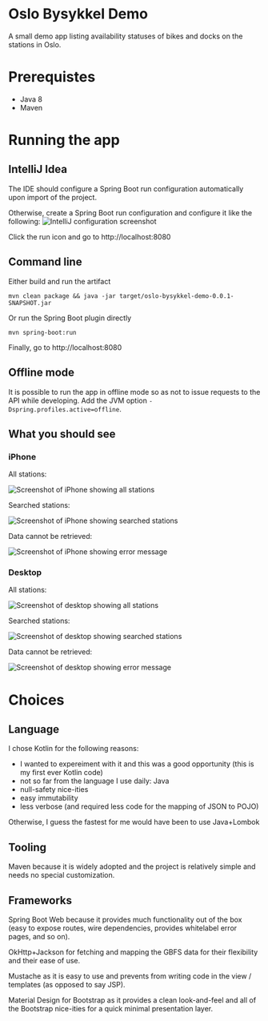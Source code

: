 # Oslo Bysykkel Demo

A small demo app listing availability statuses of bikes and docks on the stations in Oslo.

# Prerequistes

- Java 8
- Maven

# Running the app

## IntelliJ Idea

The IDE should configure a Spring Boot run configuration automatically upon import of the project.

Otherwise, create a Spring Boot run configuration and configure it like the following:
![IntelliJ configuration screenshot](./docs/ij-conf.png)

Click the run icon and go to http://localhost:8080

## Command line

Either build and run the artifact
```
mvn clean package && java -jar target/oslo-bysykkel-demo-0.0.1-SNAPSHOT.jar
```
Or run the Spring Boot plugin directly
```
mvn spring-boot:run
```

Finally, go to http://localhost:8080

## Offline mode

It is possible to run the app in offline mode so as not to issue requests to the API while developing.
Add the JVM option `-Dspring.profiles.active=offline`.

## What you should see

### iPhone

All stations:

![Screenshot of iPhone showing all stations](./docs/iphone-all.png)

Searched stations:

![Screenshot of iPhone showing searched stations](./docs/iphone-search.png)

Data cannot be retrieved:

![Screenshot of iPhone showing error message](./docs/iphone-error.png)

### Desktop

All stations:

![Screenshot of desktop showing all stations](./docs/desktop-all.png)

Searched stations:

![Screenshot of desktop showing searched stations](./docs/desktop-search.png)

Data cannot be retrieved:

![Screenshot of desktop showing error message](./docs/desktop-error.png)

# Choices

## Language

I chose Kotlin for the following reasons:
- I wanted to expereiment with it and this was a good opportunity (this is my first ever Kotlin code)
- not so far from the language I use daily: Java
- null-safety nice-ities
- easy immutability
- less verbose (and required less code for the mapping of JSON to POJO)

Otherwise, I guess the fastest for me would have been to use Java+Lombok

## Tooling

Maven because it is widely adopted and the project is relatively simple and needs no special customization.

## Frameworks

Spring Boot Web because it provides much functionality out of the box (easy to expose routes, wire dependencies, provides whitelabel error pages, and so on).

OkHttp+Jackson for fetching and mapping the GBFS data for their flexibility and their ease of use.

Mustache as it is easy to use and prevents from writing code in the view / templates (as opposed to say JSP).

Material Design for Bootstrap as it provides a clean look-and-feel and all of the Bootstrap nice-ities for a quick minimal presentation layer. 